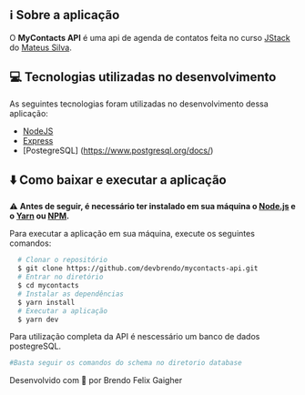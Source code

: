 ## ℹ️ Sobre a aplicação 

O **MyContacts API** é uma api de agenda de contatos feita no curso [JStack](https://jstack.com.br/)
do [Mateus Silva](https://www.instagram.com/imateus.silva/).

## 💻 Tecnologias utilizadas no desenvolvimento

As seguintes tecnologias foram utilizadas no desenvolvimento dessa aplicação:

- [NodeJS](https://nodejs.dev/)
- [Express](https://expressjs.com/en/api.html)
- [PostegreSQL] (https://www.postgresql.org/docs/)

## ⬇️ Como baixar e executar a aplicação

⚠️ **Antes de seguir, é necessário ter instalado em sua máquina o [Node.js](https://nodejs.org/en/) e o [Yarn](https://classic.yarnpkg.com/lang/en/) ou [NPM](https://www.npmjs.com/).**

Para executar a aplicação em sua máquina, execute os seguintes comandos:

```bash
  # Clonar o repositório
  $ git clone https://github.com/devbrendo/mycontacts-api.git
  # Entrar no diretório
  $ cd mycontacts
  # Instalar as dependências
  $ yarn install
  # Executar a aplicação
  $ yarn dev
```
Para utilização completa da API é nescessário um banco de dados postegreSQL.
```bash
#Basta seguir os comandos do schema no diretorio database
```


Desenvolvido com 🤍 por Brendo Felix Gaigher
